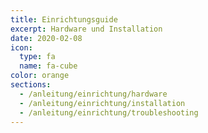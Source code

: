 ```yaml
---
title: Einrichtungsguide
excerpt: Hardware und Installation
date: 2020-02-08
icon:
  type: fa
  name: fa-cube
color: orange
sections:
  - /anleitung/einrichtung/hardware
  - /anleitung/einrichtung/installation
  - /anleitung/einrichtung/troubleshooting
---
```

